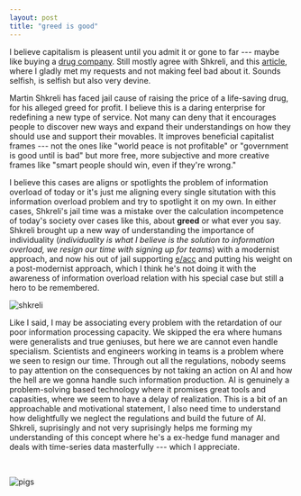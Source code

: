 ```yaml
---
layout: post
title: "greed is good"
---
```


I believe capitalism is pleasent until you admit it or gone to far --- maybe like buying a [drug company][daraprim]. Still mostly agree with Shkreli, and this [article][article], where I gladly met my requests and not making feel bad about it. Sounds selfish, is selfish but also very devine.

Martin Shkreli has faced jail cause of raising the price of a life-saving drug, for his alleged greed for profit. I believe this is a daring enterprise for redefining a new type of service. Not many can deny that it encourages people to discover new ways and expand their understandings on how they should use and support their movables. It improves beneficial capitalist frames --- not the ones like "world peace is not profitable" or "government is good until is bad" but more free, more subjective and more creative frames like "smart people should win, even if they're wrong."

I believe this cases are aligns or spotlights the problem of information overload of today or it's just me aligning every single situtation with this information overload problem and try to spotlight it on my own. In either cases, Shkreli's jail time was a mistake over the calculation incompetence of today's society over cases like this, about __greed__ or what ever you say. Shkreli brought up a new way of understanding the importance of individuality (*individuality is what I believe is the solution to information overload, we resign our time with signing up for teams*) with a modernist approach, and now his out of jail supporting [e/acc][eacc] and putting his weight on a post-modernist approach, which I think he's not doing it with the awareness of information overload relation with his special case but still a hero to be remembered.

![shkreli](/myblog/images/shkreli6.png)

Like I said, I may be associating every problem with the retardation of our poor information processing capacity. We skipped the era where humans were generalists and true geniuses, but here we are cannot even handle specialism. Scientists and engineers working in teams is a problem where we seen to resign our time. Through out all the regulations, nobody seems to pay attention on the consequences by not taking an action on AI and how the hell are we gonna handle such information production. AI is genuinely a problem-solving based technology where it promises great tools and capasities, where we seem to have a delay of realization. This is a bit of an approachable and motivational statement, I also need time to understand how delightfully we neglect the regulations and build the future of AI. Shkreli, suprisingly and not very suprisingly helps me forming my understanding of this concept where he's a ex-hedge fund manager and deals with time-series data masterfully --- which I appreciate.

<br>

![pigs](/myblog/images/pigs.jpg)



























[article]: https://www.washingtonpost.com/news/morning-mix/wp/2015/09/23/pharma-bro-martin-shkreli-and-the-very-american-debate-over-maximizing-profit/
[daraprim]: https://en.wikipedia.org/wiki/Martin_Shkreli
[eacc]:https://geohot.github.io/blog/jekyll/update/2022/12/31/eacc.html